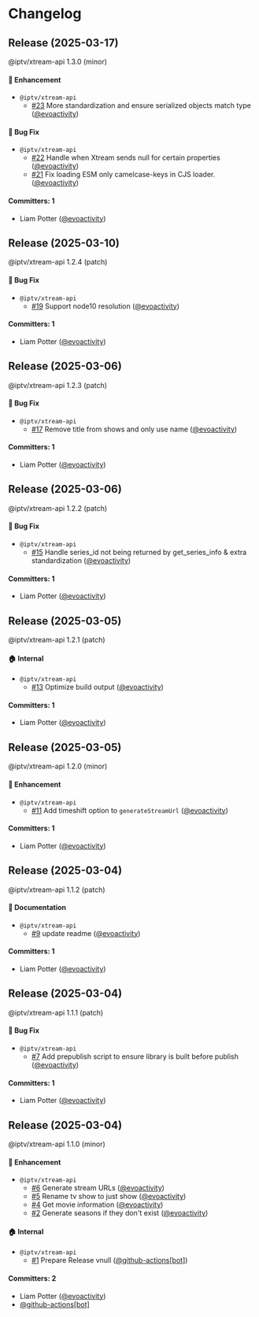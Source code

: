 # Changelog

## Release (2025-03-17)

@iptv/xtream-api 1.3.0 (minor)

#### :rocket: Enhancement
* `@iptv/xtream-api`
  * [#23](https://github.com/ektotv/xtream-api/pull/23) More standardization and ensure serialized objects match type ([@evoactivity](https://github.com/evoactivity))

#### :bug: Bug Fix
* `@iptv/xtream-api`
  * [#22](https://github.com/ektotv/xtream-api/pull/22) Handle when Xtream sends null for certain properties ([@evoactivity](https://github.com/evoactivity))
  * [#21](https://github.com/ektotv/xtream-api/pull/21) Fix loading ESM only camelcase-keys in CJS loader. ([@evoactivity](https://github.com/evoactivity))

#### Committers: 1
- Liam Potter ([@evoactivity](https://github.com/evoactivity))

## Release (2025-03-10)

@iptv/xtream-api 1.2.4 (patch)

#### :bug: Bug Fix
* `@iptv/xtream-api`
  * [#19](https://github.com/ektotv/xtream-api/pull/19) Support node10 resolution ([@evoactivity](https://github.com/evoactivity))

#### Committers: 1
- Liam Potter ([@evoactivity](https://github.com/evoactivity))

## Release (2025-03-06)

@iptv/xtream-api 1.2.3 (patch)

#### :bug: Bug Fix
* `@iptv/xtream-api`
  * [#17](https://github.com/ektotv/xtream-api/pull/17) Remove title from shows and only use name ([@evoactivity](https://github.com/evoactivity))

#### Committers: 1
- Liam Potter ([@evoactivity](https://github.com/evoactivity))

## Release (2025-03-06)

@iptv/xtream-api 1.2.2 (patch)

#### :bug: Bug Fix
* `@iptv/xtream-api`
  * [#15](https://github.com/ektotv/xtream-api/pull/15) Handle series_id not being returned by get_series_info & extra standardization ([@evoactivity](https://github.com/evoactivity))

#### Committers: 1
- Liam Potter ([@evoactivity](https://github.com/evoactivity))

## Release (2025-03-05)

@iptv/xtream-api 1.2.1 (patch)

#### :house: Internal
* `@iptv/xtream-api`
  * [#13](https://github.com/ektotv/xtream-api/pull/13) Optimize build output ([@evoactivity](https://github.com/evoactivity))

#### Committers: 1
- Liam Potter ([@evoactivity](https://github.com/evoactivity))

## Release (2025-03-05)

@iptv/xtream-api 1.2.0 (minor)

#### :rocket: Enhancement
* `@iptv/xtream-api`
  * [#11](https://github.com/ektotv/xtream-api/pull/11) Add timeshift option to `generateStreamUrl` ([@evoactivity](https://github.com/evoactivity))

#### Committers: 1
- Liam Potter ([@evoactivity](https://github.com/evoactivity))

## Release (2025-03-04)

@iptv/xtream-api 1.1.2 (patch)

#### :memo: Documentation
* `@iptv/xtream-api`
  * [#9](https://github.com/ektotv/xtream-api/pull/9) update readme ([@evoactivity](https://github.com/evoactivity))

#### Committers: 1
- Liam Potter ([@evoactivity](https://github.com/evoactivity))

## Release (2025-03-04)

@iptv/xtream-api 1.1.1 (patch)

#### :bug: Bug Fix
* `@iptv/xtream-api`
  * [#7](https://github.com/ektotv/xtream-api/pull/7) Add prepublish script to ensure library is built before publish ([@evoactivity](https://github.com/evoactivity))

#### Committers: 1
- Liam Potter ([@evoactivity](https://github.com/evoactivity))

## Release (2025-03-04)

@iptv/xtream-api 1.1.0 (minor)

#### :rocket: Enhancement
* `@iptv/xtream-api`
  * [#6](https://github.com/ektotv/xtream-api/pull/6) Generate stream URLs ([@evoactivity](https://github.com/evoactivity))
  * [#5](https://github.com/ektotv/xtream-api/pull/5) Rename tv show to just show ([@evoactivity](https://github.com/evoactivity))
  * [#4](https://github.com/ektotv/xtream-api/pull/4) Get movie information ([@evoactivity](https://github.com/evoactivity))
  * [#2](https://github.com/ektotv/xtream-api/pull/2) Generate seasons if they don't exist ([@evoactivity](https://github.com/evoactivity))

#### :house: Internal
* `@iptv/xtream-api`
  * [#1](https://github.com/ektotv/xtream-api/pull/1) Prepare Release vnull ([@github-actions[bot]](https://github.com/apps/github-actions))

#### Committers: 2
- Liam Potter ([@evoactivity](https://github.com/evoactivity))
- [@github-actions[bot]](https://github.com/apps/github-actions)





